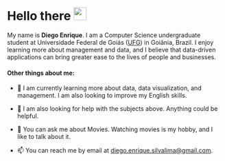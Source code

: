 
# Hello there <img src="https://raw.githubusercontent.com/MartinHeinz/MartinHeinz/master/wave.gif" width="30px">

My name is **Diego Enrique**. I am a Computer Science undergraduate 
student at Universidade Federal de Goiás (<a href="https://www.ufg.br/">UFG</a>) in Goiânia, Brazil.
I enjoy learning more about management and data, and I believe 
that data-driven applications can bring greater ease to the
lives of people and businesses.

#### Other things about me:

- 🌱 I am currently learning more about data, data visualization, and management. I am also looking to improve my English skills.

- 🤔 I am also looking for help with the subjects above. Anything could be helpful.

- 🍿 You can ask me about Movies. Watching movies is my hobby, and I like to talk about it.

- 📫 You can reach me by email at diego.enrique.silvalima@gmail.com.

